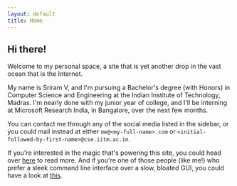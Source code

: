 ```yaml
---
layout: default
title: Home
---
```


## Hi there!  

Welcome to my personal space, a site that is yet another drop in the vast ocean that is the Internet.  

My name is Sriram V, and I'm pursuing a Bachelor's degree (with Honors) in Computer Science and Engineering at the Indian Institute of Technology, Madras. I'm nearly done with my junior year of college, and I'll be interning at Microsoft Research India, in Bangalore, over the next few months.  

You can contact me through any of the social media listed in the sidebar, or you could mail instead at either `me@<my-full-name>.com` or `<initial-followed-by-first-name>@cse.iitm.ac.in`.  

If you're interested in the magic that's powering this site, you could head over [here](/about) to read more. And if you're one of those people (like me!) who prefer a sleek command line interface over a slow, bloated GUI, you could have a look at [this](/terminal).
